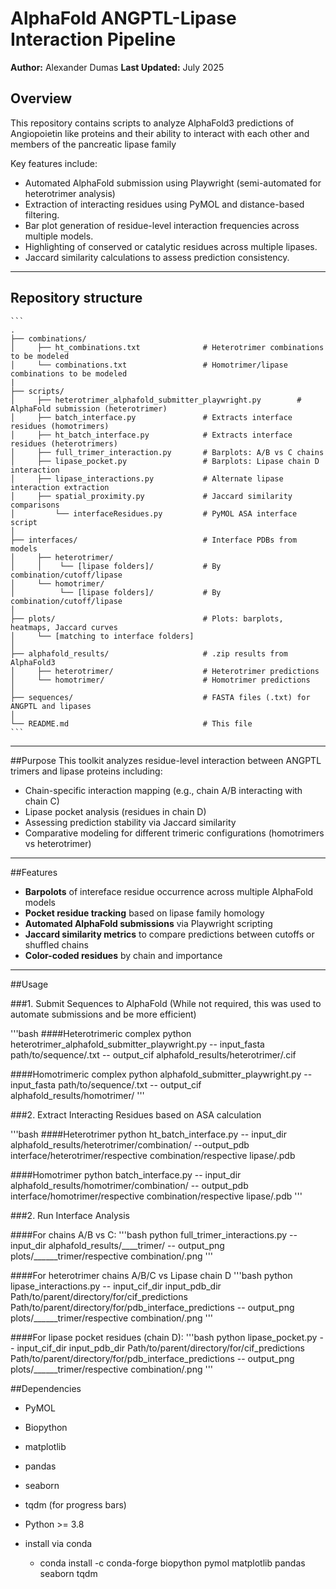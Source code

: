 # AlphaFold ANGPTL-Lipase Interaction Pipeline

**Author:** Alexander Dumas
**Last Updated:** July 2025

## Overview
This repository contains scripts to analyze AlphaFold3 predictions of Angiopoietin like proteins and their ability to interact with each other and members of the pancreatic lipase family

Key features include:
- Automated AlphaFold submission using Playwright (semi-automated for heterotrimer analysis)
- Extraction of interacting residues using PyMOL and distance-based filtering.
- Bar plot generation of residue-level interaction frequencies across multiple models.
- Highlighting of conserved or catalytic residues across multiple lipases.
- Jaccard similarity calculations to assess prediction consistency.

---

## Repository structure
 
    ``` 
    . 
    ├── combinations/ 
    │     ├── ht_combinations.txt              # Heterotrimer combinations to be modeled 
    │     └── combinations.txt                 # Homotrimer/lipase combinations to be modeled 
    |
    ├── scripts/ 
    │     ├── heterotrimer_alphafold_submitter_playwright.py        # AlphaFold submission (heterotrimer) 
    │     ├── batch_interface.py               # Extracts interface residues (homotrimers) 
    │     ├── ht_batch_interface.py            # Extracts interface residues (heterotrimers) 
    │     ├── full_trimer_interaction.py       # Barplots: A/B vs C chains 
    │     ├── lipase_pocket.py                 # Barplots: Lipase chain D interaction 
    │     ├── lipase_interactions.py           # Alternate lipase interaction extraction 
    │     ├── spatial_proximity.py             # Jaccard similarity comparisons 
    │         └── interfaceResidues.py         # PyMOL ASA interface script 
    │ 
    ├── interfaces/                            # Interface PDBs from models 
    │     ├── heterotrimer/ 
    │     │    └── [lipase folders]/           # By combination/cutoff/lipase 
    │     └── homotrimer/ 
    │          └── [lipase folders]/           # By combination/cutoff/lipase 
    │ 
    ├── plots/                                 # Plots: barplots, heatmaps, Jaccard curves 
    │     └── [matching to interface folders] 
    │ 
    ├── alphafold_results/                     # .zip results from AlphaFold3 
    │     ├── heterotrimer/                    # Heterotrimer predictions 
    │     └── homotrimer/                      # Homotrimer predictions 
    │ 
    ├── sequences/                             # FASTA files (.txt) for ANGPTL and lipases 
    │ 
    └── README.md                              # This file 
    ``` 

---

##Purpose
This toolkit analyzes residue-level interaction between ANGPTL trimers and lipase proteins including:
- Chain-specific interaction mapping (e.g., chain A/B interacting with chain C)
- Lipase pocket analysis (residues in chain D)
- Assessing prediction stability via Jaccard similarity
- Comparative modeling for different trimeric configurations (homotrimers vs heterotrimer)

---

##Features

- **Barpolots** of intereface residue occurrence across multiple AlphaFold models
- **Pocket residue tracking** based on lipase family homology
- **Automated AlphaFold submissions** via Playwright scripting
- **Jaccard similarity metrics** to compare predictions between cutoffs or shuffled chains
- **Color-coded residues** by chain and importance

---

##Usage

###1. Submit Sequences to AlphaFold (While not required, this was used to automate submissions and be more efficient)

'''bash
####Heterotrimeric complex
python heterotrimer_alphafold_submitter_playwright.py -- input_fasta path/to/sequence/.txt -- output_cif alphafold_results/heterotrimer/.cif

####Homotrimeric complex
python alphafold_submitter_playwright.py -- input_fasta path/to/sequence/.txt -- output_cif alphafold_results/homotrimer/
'''

###2. Extract Interacting Residues based on ASA calculation

'''bash
####Heterotrimer
python ht_batch_interface.py -- input_dir alphafold_results/heterotrimer/combination/  --output_pdb interface/heterotrimer/respective combination/respective lipase/.pdb

####Homotrimer
python batch_interface.py -- input_dir alphafold_results/homotrimer/combination/ -- output_pdb interface/homotrimer/respective combination/respective lipase/.pdb
'''

###2. Run Interface Analysis

####For chains A/B vs C:
'''bash
python full_trimer_interactions.py -- input_dir alphafold_results/____trimer/ -- output_png plots/______trimer/respective combination/.png
'''

####For heterotrimer chains A/B/C vs Lipase chain D
'''bash
python lipase_interactions.py -- input_cif_dir input_pdb_dir Path/to/parent/directory/for/cif_predictions Path/to/parent/directory/for/pdb_interface_predictions -- output_png plots/______trimer/respective combination/.png
'''

####For lipase pocket residues (chain D):
'''bash
python lipase_pocket.py -- input_cif_dir input_pdb_dir Path/to/parent/directory/for/cif_predictions Path/to/parent/directory/for/pdb_interface_predictions -- output_png plots/______trimer/respective combination/.png
'''

##Dependencies
- PyMOL
- Biopython
- matplotlib
- pandas
- seaborn
- tqdm (for progress bars)
- Python >= 3.8

- install via conda
    - conda install -c conda-forge biopython pymol matplotlib pandas seaborn tqdm
